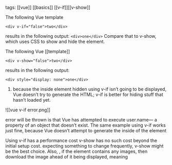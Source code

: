 tags: [[vue]] [[basics]] [[v-if]][[v-show]]

The following Vue template
```<div v-if="true">one</div>
<div v-if="false">two</div> 
```

results in the following output: 
`<div>one</div>`
Compare that to v-show, which uses CSS to show and hide the element.

The following Vue [[template]]
```<div v-show="true">one</div> 
<div v-show="false">two</div> 
```

results in the following output:
```<div>one</div> 
<div style="display: none">one</div>
```

1. because the inside element hidden using v-if isn’t going to be displayed, Vue doesn’t try to generate the HTML; v-if is better for hiding stuff that hasn’t loaded yet.

![[vue v-if error.png]]

error will be thrown is that Vue has attempted to execute user.name— a property of an object that doesn’t exist. The same example using v-if works just fine, because Vue doesn’t attempt to generate the inside of the element

Using v-if has a performance cost
v-show has no such cost beyond the initial setup cost.
expecting something to change frequently, v-show might be the best choice. Also, , if the element contains any images, then download the image ahead of it being displayed, meaning